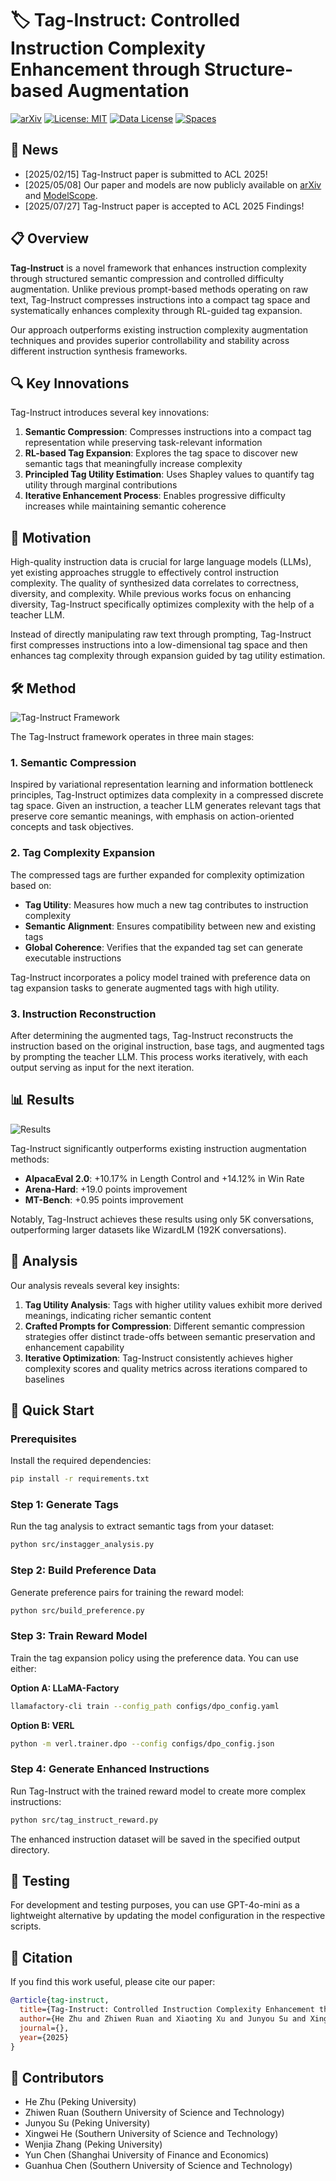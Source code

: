 # 🏷️ Tag-Instruct: Controlled Instruction Complexity Enhancement through Structure-based Augmentation


[![arXiv](https://img.shields.io/badge/arXiv-paper-b31b1b.svg)](tag_instruct_acl25_arixv.pdf) [![License: MIT](https://img.shields.io/badge/License-MIT-yellow.svg)](https://opensource.org/licenses/MIT) [![Data License](https://img.shields.io/badge/Data%20License-CC%20By%20NC%204.0-red.svg)](https://huggingface.co/collections/username/tag-instruct) [![Spaces](https://img.shields.io/badge/🔍-Open%20in%20Spaces-blue)](chttps://modelscope.cn/models/chichi56/llama3-8b-tag_instruct_reward_4)


## 📰 News
- [2025/02/15] Tag-Instruct paper is submitted to ACL 2025!
- [2025/05/08] Our paper and models are now publicly available on [arXiv](https://arxiv.org/abs/2505.18557) and [ModelScope](https://modelscope.cn/models/chichi56/llama3-8b-tag_instruct_reward_4).
- [2025/07/27] Tag-Instruct paper is accepted to ACL 2025 Findings!


## 📋 Overview

**Tag-Instruct** is a novel framework that enhances instruction complexity through structured semantic compression and controlled difficulty augmentation. Unlike previous prompt-based methods operating on raw text, Tag-Instruct compresses instructions into a compact tag space and systematically enhances complexity through RL-guided tag expansion.

Our approach outperforms existing instruction complexity augmentation techniques and provides superior controllability and stability across different instruction synthesis frameworks.

## 🔍 Key Innovations

Tag-Instruct introduces several key innovations:

1. **Semantic Compression**: Compresses instructions into a compact tag representation while preserving task-relevant information
2. **RL-based Tag Expansion**: Explores the tag space to discover new semantic tags that meaningfully increase complexity
3. **Principled Tag Utility Estimation**: Uses Shapley values to quantify tag utility through marginal contributions
4. **Iterative Enhancement Process**: Enables progressive difficulty increases while maintaining semantic coherence

## 🧠 Motivation

High-quality instruction data is crucial for large language models (LLMs), yet existing approaches struggle to effectively control instruction complexity. The quality of synthesized data correlates to correctness, diversity, and complexity. While previous works focus on enhancing diversity, Tag-Instruct specifically optimizes complexity with the help of a teacher LLM.

Instead of directly manipulating raw text through prompting, Tag-Instruct first compresses instructions into a low-dimensional tag space and then enhances tag complexity through expansion guided by tag utility estimation.

## 🛠️ Method
![Tag-Instruct Framework](figures/tag-instruct.png)

The Tag-Instruct framework operates in three main stages:

### 1. Semantic Compression

Inspired by variational representation learning and information bottleneck principles, Tag-Instruct optimizes data complexity in a compressed discrete tag space. Given an instruction, a teacher LLM generates relevant tags that preserve core semantic meanings, with emphasis on action-oriented concepts and task objectives.

### 2. Tag Complexity Expansion

The compressed tags are further expanded for complexity optimization based on:
- **Tag Utility**: Measures how much a new tag contributes to instruction complexity
- **Semantic Alignment**: Ensures compatibility between new and existing tags
- **Global Coherence**: Verifies that the expanded tag set can generate executable instructions

Tag-Instruct incorporates a policy model trained with preference data on tag expansion tasks to generate augmented tags with high utility.

### 3. Instruction Reconstruction

After determining the augmented tags, Tag-Instruct reconstructs the instruction based on the original instruction, base tags, and augmented tags by prompting the teacher LLM. This process works iteratively, with each output serving as input for the next iteration.

## 📊 Results

![Results](figures/results.png)

Tag-Instruct significantly outperforms existing instruction augmentation methods:

- **AlpacaEval 2.0**: +10.17% in Length Control and +14.12% in Win Rate
- **Arena-Hard**: +19.0 points improvement
- **MT-Bench**: +0.95 points improvement

Notably, Tag-Instruct achieves these results using only 5K conversations, outperforming larger datasets like WizardLM (192K conversations).

## 🔎 Analysis

Our analysis reveals several key insights:

1. **Tag Utility Analysis**: Tags with higher utility values exhibit more derived meanings, indicating richer semantic content
2. **Crafted Prompts for Compression**: Different semantic compression strategies offer distinct trade-offs between semantic preservation and enhancement capability
3. **Iterative Optimization**: Tag-Instruct consistently achieves higher complexity scores and quality metrics across iterations compared to baselines



## 🚀 Quick Start

### Prerequisites
Install the required dependencies:
```bash
pip install -r requirements.txt
```

### Step 1: Generate Tags
Run the tag analysis to extract semantic tags from your dataset:
```bash
python src/instagger_analysis.py
```

### Step 2: Build Preference Data
Generate preference pairs for training the reward model:
```bash
python src/build_preference.py
```

### Step 3: Train Reward Model
Train the tag expansion policy using the preference data. You can use either:

**Option A: LLaMA-Factory**
```bash
llamafactory-cli train --config_path configs/dpo_config.yaml
```

**Option B: VERL**
```bash
python -m verl.trainer.dpo --config configs/dpo_config.json
```

### Step 4: Generate Enhanced Instructions
Run Tag-Instruct with the trained reward model to create more complex instructions:
```bash
python src/tag_instruct_reward.py
```

The enhanced instruction dataset will be saved in the specified output directory.


## 🧪 Testing
For development and testing purposes, you can use GPT-4o-mini as a lightweight alternative by updating the model configuration in the respective scripts.

## 📝 Citation


If you find this work useful, please cite our paper:

```bibtex
@article{tag-instruct,
  title={Tag-Instruct: Controlled Instruction Complexity Enhancement through Structure-based Augmentation},
  author={He Zhu and Zhiwen Ruan and Xiaoting Xu and Junyou Su and Xingwei He and Wenjia Zhang and Yun Chen and Guanhua Chen},
  journal={},
  year={2025}
}
```

## 🤝 Contributors

- He Zhu (Peking University)
- Zhiwen Ruan (Southern University of Science and Technology)
- Junyou Su (Peking University)
- Xingwei He (Southern University of Science and Technology)
- Wenjia Zhang (Peking University)
- Yun Chen (Shanghai University of Finance and Economics)
- Guanhua Chen (Southern University of Science and Technology)


